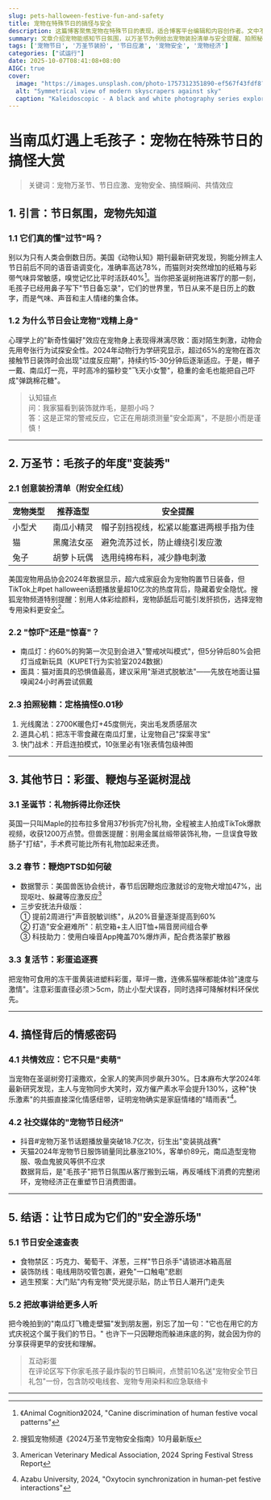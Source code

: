 ```yaml
---
slug: pets-halloween-festive-fun-and-safety
title: 宠物在特殊节日的搞怪与安全
description: 这篇博客聚焦宠物在特殊节日的表现，适合博客平台编辑和内容创作者。文中不仅有宠物感知节日的研究，各节日宠物的搞怪瞬间，还给出实用的装扮、安抚、拍照等方法，以及安全注意事项，让读者了解宠物节日趣事的同时保障其安全。
summary: 文章介绍宠物能感知节日氛围，以万圣节为例给出宠物装扮清单与安全提醒、拍照秘籍。还提及圣诞节、春节、复活节等节日宠物的表现及应对方法，阐述搞怪背后的情感密码，最后给出节日安全速查表。
tags: ['宠物节日', '万圣节装扮', '节日应激', '宠物安全', '宠物经济']
categories: ["试运行"]
date: 2025-10-07T08:41:08+08:00
AIGC: true
cover:
  image: "https://images.unsplash.com/photo-1757312351890-ef567f43fdf8?crop=entropy&cs=tinysrgb&fit=max&fm=jpg&ixid=M3w4MTEzODh8MHwxfHJhbmRvbXx8fHx8fHx8fDE3NTk3OTc1MTJ8&ixlib=rb-4.1.0&q=80&w=1080"
  alt: "Symmetrical view of modern skyscrapers against sky"
  caption: "Kaleidoscopic - A black and white photography series exploring hidden symmetrical patterns unveiled through reflection."
---
```

# 当南瓜灯遇上毛孩子：宠物在特殊节日的搞怪大赏  
> 关键词：宠物万圣节、节日应激、宠物安全、搞怪瞬间、共情效应  

## 1. 引言：节日氛围，宠物先知道  
### 1.1 它们真的懂"过节"吗？  
别以为只有人类会倒数日历。美国《动物认知》期刊最新研究发现，狗能分辨主人节日前后不同的语音语调变化，准确率高达78%，而猫则对突然增加的纸箱与彩带气味异常敏感，嗅觉记忆比平时活跃40%[^1]。当你把圣诞树拖进客厅的那一刻，毛孩子已经用鼻子写下"节日备忘录"，它们的世界里，节日从来不是日历上的数字，而是气味、声音和主人情绪的集合体。

### 1.2 为什么节日会让宠物"戏精上身"  
心理学上的"新奇性偏好"效应在宠物身上表现得淋漓尽致：面对陌生刺激，动物会先用夸张行为试探安全性。2024年动物行为学研究显示，超过65%的宠物在首次接触节日装饰时会出现"过度反应期"，持续约15-30分钟后逐渐适应。于是，帽子一戴、南瓜灯一亮，平时高冷的猫秒变"飞天小女警"，稳重的金毛也能把自己吓成"弹跳棉花糖"。

> 认知锚点  
> 问：我家猫看到装饰就炸毛，是胆小吗？  
> 答：这是正常的警戒反应，它正在用胡须测量"安全距离"，不是胆小而是谨慎！

---

## 2. 万圣节：毛孩子的年度"变装秀"  
### 2.1 创意装扮清单（附安全红线）  
| 宠物类型 | 推荐造型 | 安全提醒 |  
| --- | --- | --- |  
| 小型犬 | 南瓜小精灵 | 帽子别挡视线，松紧以能塞进两根手指为佳 |  
| 猫 | 黑魔法女巫 | 避免流苏过长，防止缠绕引发应激 |  
| 兔子 | 胡萝卜玩偶 | 选用纯棉布料，减少静电刺激 |  

美国宠物用品协会2024年数据显示，超六成家庭会为宠物购置节日装备，但TikTok上#pet halloween话题播放量超10亿次的热度背后，隐藏着安全隐忧。搜狐宠物频道特别提醒：别用人体彩绘颜料，宠物舔舐后可能引发肝损伤，选择宠物专用染料更安全[^2]。

### 2.2 "惊吓"还是"惊喜"？  
- 南瓜灯：约60%的狗第一次见到会进入"警戒吠叫模式"，但5分钟后80%会把灯当成新玩具（KUPET行为实验室2024数据）  
- 面具：猫对面具的恐惧值最高，建议采用"渐进式脱敏法"——先放在地面让猫嗅闻24小时再尝试佩戴  

### 2.3 拍照秘籍：定格搞怪0.01秒  
1. 光线魔法：2700K暖色灯+45度侧光，突出毛发质感层次  
2. 道具心机：把冻干零食藏在南瓜灯里，让宠物自己"探案寻宝"  
3. 快门战术：开启连拍模式，10张里必有1张表情包级神图  

---

## 3. 其他节日：彩蛋、鞭炮与圣诞树混战  
### 3.1 圣诞节：礼物拆得比你还快  
英国一只叫Maple的拉布拉多曾用37秒拆完7份礼物，全程被主人拍成TikTok爆款视频，收获1200万点赞。但兽医提醒：别用金属丝缎带装饰礼物，一旦误食导致肠子"打结"，手术费可能比所有礼物加起来还贵。

### 3.2 春节：鞭炮PTSD如何破  
- 数据警示：美国兽医协会统计，春节后因鞭炮应激就诊的宠物犬增加47%，出现呕吐、躲藏等应激反应[^3]  
- 三步安抚法升级版：  
  ① 提前2周进行"声音脱敏训练"，从20%音量逐渐提高到60%  
  ② 打造"安全避难所"：航空箱+主人旧T恤+隔音房间组合拳  
  ③ 科技助力：使用白噪音App掩盖70%爆炸声，配合费洛蒙扩散器  

### 3.3 复活节：彩蛋追逐赛  
把宠物可食用的冻干蛋黄装进塑料彩蛋，草坪一撒，连佛系猫咪都能体验"速度与激情"。注意彩蛋直径必须＞5cm，防止小型犬误吞，同时选择可降解材料环保优先。

---

## 4. 搞怪背后的情感密码  
### 4.1 共情效应：它不只是"卖萌"  
当宠物在圣诞树旁打滚撒欢，全家人的笑声同步飙升30%。日本麻布大学2024年最新研究发现，主人与宠物同步大笑时，双方催产素水平会提升130%，这种"快乐激素"的共振直接深化情感纽带，证明宠物确实是家庭情绪的"晴雨表"[^4]。

### 4.2 社交媒体的"宠物节日经济"  
- 抖音#宠物万圣节话题播放量突破18.7亿次，衍生出"变装挑战赛"  
- 天猫2024年宠物节日服饰销量同比暴涨210%，客单价89元，南瓜造型宠物服、吸血鬼披风等供不应求  
数据背后，是"毛孩子"把节日氛围从客厅搬到云端，再反哺线下消费的完整闭环，宠物经济正在重塑节日消费图谱。

---

## 5. 结语：让节日成为它们的"安全游乐场"  
### 5.1 节日安全速查表  
- 食物禁区：巧克力、葡萄干、洋葱，三样"节日杀手"请锁进冰箱高层  
- 装饰防线：电线用防咬管包裹，避免"一口触电"悲剧  
- 逃生预案：大门贴"内有宠物"荧光提示贴，防止节日人潮开门走失  

### 5.2 把故事讲给更多人听  
把今晚拍到的"南瓜灯飞檐走壁猫"发到朋友圈，别忘了加一句："它也在用它的方式庆祝这个属于我们的节日。" 也许下一只因鞭炮而躲进床底的狗，就会因为你的分享获得更早的安抚和理解。

> 互动彩蛋  
> 在评论区写下你家毛孩子最炸裂的节日瞬间，点赞前10名送"宠物安全节日礼包"一份，包含防咬电线套、宠物专用染料和应急联络卡  

---

[^1]: 《Animal Cognition》2024, "Canine discrimination of human festive vocal patterns"  
[^2]: 搜狐宠物频道《2024万圣节宠物安全指南》10月最新版  
[^3]: American Veterinary Medical Association, 2024 Spring Festival Stress Report  
[^4]: Azabu University, 2024, "Oxytocin synchronization in human-pet festive interactions"
    